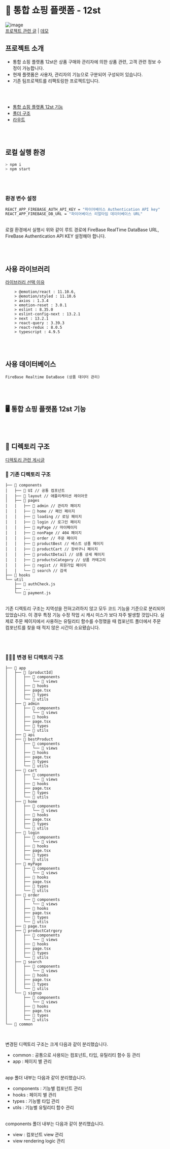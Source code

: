 # 🛒 통합 쇼핑 플랫폼 - 12st

![image](https://user-images.githubusercontent.com/85052351/221122573-e3dda24c-71e0-411f-908a-a9ac71a3772d.png)
<br/>
[프로젝트 관련 글](https://nicehyun12.tistory.com/search/12st) | [데모]()

## 프로젝트 소개

- 통합 쇼핑 플랫폼 12st은 상품 구매와 관리자에 의한 상품 관련, 고객 관련 정보 수정이 가능합니다.
- 현재 플랫폼은 사용자, 관리자의 기능으로 구분되어 구성되어 있습니다.
- 기존 팀프로젝트를 리팩토링한 프로젝트입니다.

<br/><br/>

- [통합 쇼핑 플랫폼 12st 기능](#function)
- [폴더 구조](#folder)
- [라우트](#route)

<br/><br/>

## <span id="localEnvironment">로컬 실행 환경</span>

```bash
> npm i
> npm start
```

<br/><br/>

### 환경 변수 설정

```bash
REACT_APP_FIREBASE_AUTH_API_KEY = "파이어베이스 Authentication API key"
REACT_APP_FIREBASE_DB_URL = "파이어베이스 리얼타임 데이터베이스 URL"
```

<br/>
로컬 환경에서 실행시 위와 같이 루트 경로에 FireBase RealTime DataBase URL, FireBase Authentication API KEY 설정해야 합니다.

<br/><br/>

## 사용 라이브러리

[라이브러리 선택 이유](https://nicehyun12.tistory.com/154)

```plaintext
    > @emotion/react : 11.10.6,
    > @emotion/styled : 11.10.6
    > axios : 1.3.4
    > emotion-reset : 3.0.1
    > eslint : 8.35.0
    > eslint-config-next : 13.2.1
    > next : 13.2.1
    > react-query : 3.39.3
    > react-redux : 8.0.5
    > typescript : 4.9.5
```

<br/><br/>

## 사용 데이터베이스

```plaintext
FireBase Realtime DataBase (상품 데이터 관리)
```

<br/><br/>

## 🖥️ <span id="function">통합 쇼핑 플랫폼 12st 기능</span>

<br/><br/>

## <span id="folder">📂 디렉토리 구조</span><br/>

[디렉토리 관련 게시글](https://nicehyun12.tistory.com/153)

### 💩 기존 디렉토리 구조

```plaintext
├── 📁 components
│   ├── 📁 UI // 공통 컴포넌트
│   ├── 📁 layout // 애플리케이션 레이아웃
│   ├── 📁 pages
│   │   ├── 📁 admin // 관리자 페이지
│   │   ├── 📁 home // 페인 페이지
│   │   ├── 📁 loading // 로딩 페이지
│   │   ├── 📁 login // 로그인 페이지
│   │   ├── 📁 myPage // 마이페이지
│   │   ├── 📁 nonPage // 404 페이지
│   │   ├── 📁 order // 주문 페이지
│   │   ├── 📁 productBest // 베스트 상품 페이지
│   │   ├── 📁 productCart // 장바구니 페이지
│   │   ├── 📁 productDetail // 상품 상세 페이지
│   │   ├── 📁 productsCategory // 상품 카테고리
│   │   ├── 📁 regist // 회원가입 페이지
│   │   └── 📁 search // 검색
├── 📁 hooks
└── util
    ├── 📁 authCheck.js
    ├── ...
    └── 📁 payment.js
```

<br/>
기존 디렉토리 구조는 지역성을 전혀고려하지 않고 모두 코드 기능을 기준으로 분리되어 있었습니다. 이 경우 특정 기능 수정 작업 시 캐시 미스가 보다 자주 발생할 것입니다. 실제로 주문 페이지에서 사용하는 유틸리티 함수를 수정했을 때 컴포넌트 폴더에서 주문 컴포넌트를 찾을 때 적지 않은 시간이 소요됐습니다.

<br/><br/>

### 👨🏻‍🔧 변경 된 디렉토리 구조

```plaintext
├── 📁 app
│   ├── 📁 [productId]
│   │   ├── 📁 components
│   │   │   └── 📁 views
│   │   ├── 📁 hooks
│   │   ├── page.tsx
│   │   ├── 📁 types
│   │   └── 📁 utils
│   ├── 📁 admin
│   │   ├── 📁 components
│   │   │   └── 📁 views
│   │   ├── 📁 hooks
│   │   ├── page.tsx
│   │   ├── 📁 types
│   │   └── 📁 utils
│   ├── 📁 api
│   ├── 📁 bestProduct
│   │   ├── 📁 components
│   │   │   └── 📁 views
│   │   ├── 📁 hooks
│   │   ├── page.tsx
│   │   ├── 📁 types
│   │   └── 📁 utils
│   ├── 📁 cart
│   │   ├── 📁 components
│   │   │   └── 📁 views
│   │   ├── 📁 hooks
│   │   ├── page.tsx
│   │   ├── 📁 types
│   │   └── 📁 utils
│   ├── 📁 home
│   │   ├── 📁 components
│   │   │   └── 📁 views
│   │   ├── 📁 hooks
│   │   ├── page.tsx
│   │   ├── 📁 types
│   │   └── 📁 utils
│   ├── 📁 login
│   │   ├── 📁 components
│   │   │   └── 📁 views
│   │   ├── 📁 hooks
│   │   ├── page.tsx
│   │   ├── 📁 types
│   │   └── 📁 utils
│   ├── 📁 myPage
│   │   ├── 📁 components
│   │   │   └── 📁 views
│   │   ├── 📁 hooks
│   │   ├── page.tsx
│   │   ├── 📁 types
│   │   └── 📁 utils
│   ├── 📁 order
│   │   ├── 📁 components
│   │   │   └── 📁 views
│   │   ├── 📁 hooks
│   │   ├── page.tsx
│   │   ├── 📁 types
│   │   └── 📁 utils
│   ├── 📁 page.tsx
│   ├── 📁 productCatrgory
│   │   ├── 📁 components
│   │   │   └── 📁 views
│   │   ├── 📁 hooks
│   │   ├── page.tsx
│   │   ├── 📁 types
│   │   └── 📁 utils
│   ├── 📁 search
│   │   ├── 📁 components
│   │   │   └── 📁 views
│   │   ├── 📁 hooks
│   │   ├── page.tsx
│   │   ├── 📁 types
│   │   └── 📁 utils
│   └── 📁 signup
│       ├── 📁 components
│       │   └── 📁 views
│       ├── 📁 hooks
│       ├── page.tsx
│       ├── 📁 types
│       └── 📁 utils
└── 📁 common
```

<br/>

변경된 디렉토리 구조는 크게 다음과 같이 분리했습니다.<br/>

- common : 공통으로 사용되는 컴포넌트, 타입, 유틸리티 함수 등 관리
- app : 페이지 별 관리
  <br/><br/>

app 폴더 내부는 다음과 같이 분리했습니다.<br/>

- components : 기능별 컴포넌트 관리
- hooks : 페이지 별 관리
- types : 기능별 타입 관리
- utils : 기능별 유틸리티 함수 관리
  <br/><br/>

components 폴더 내부는 다음과 같이 분리했습니다.<br/>

- view : 컴포넌트 view 관리
- view rendering logic 관리
  <br/><br/>
